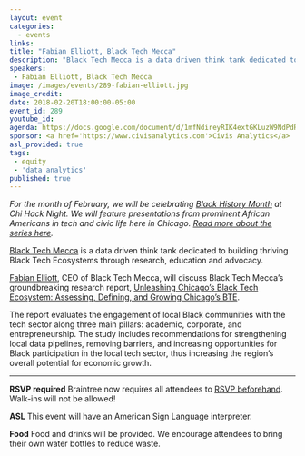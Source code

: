 ```yaml
---
layout: event
categories: 
  - events
links:
title: "Fabian Elliott, Black Tech Mecca"
description: "Black Tech Mecca is a data driven think tank dedicated to building thriving Black Tech Ecosystems through research, education and advocacy. Fabian Elliott, CEO of Black Tech Mecca, will discuss Black Tech Mecca’s groundbreaking research report, Unleashing Chicago’s Black Tech Ecosystem: Assessing, Defining, and Growing Chicago’s BTE."
speakers:
 - Fabian Elliott, Black Tech Mecca
image: /images/events/289-fabian-elliott.jpg
image_credit: 
date: 2018-02-20T18:00:00-05:00
event_id: 289
youtube_id: 
agenda: https://docs.google.com/document/d/1mfNdireyRIK4extGKLuzW9NdPdRDzmKtnj8rU7pV5Ms/edit#
sponsor: <a href='https://www.civisanalytics.com'>Civis Analytics</a>
asl_provided: true
tags: 
 - equity
 - 'data analytics'
published: true
---
```


*For the month of February, we will be celebrating [Black History Month](https://en.wikipedia.org/wiki/Black_History_Month) at Chi Hack Night. We will feature presentations from prominent African Americans in tech and civic life here in Chicago. [Read more about the series here](https://chihacknight.org/blog/2018/02/02/introducing-black-history-month-speaker-series.html).*

[Black Tech Mecca](https://www.blacktechmecca.org/) is a data driven think tank dedicated to building thriving Black Tech Ecosystems through research, education and advocacy. 

[Fabian Elliott](https://twitter.com/Fabian_Elliott), CEO of Black Tech Mecca, will discuss Black Tech Mecca’s groundbreaking research report, [Unleashing Chicago’s Black Tech Ecosystem: Assessing, Defining, and Growing Chicago’s BTE](https://www.blacktechmecca.org/research/).
 
The report evaluates the engagement of local Black communities with the tech sector along three main pillars: academic, corporate, and entrepreneurship. The study includes recommendations for strengthening local data pipelines, removing barriers, and increasing opportunities for Black participation in the local tech sector, thus increasing the region’s overall potential for economic growth.

---

**RSVP required** Braintree now requires all attendees to [RSVP beforehand](https://www.eventbrite.com/e/chi-hack-night-registration-41703945624). Walk-ins will not be allowed!

**ASL** This event will have an American Sign Language interpreter.

**Food** Food and drinks will be provided. We encourage attendees to bring their own water bottles to reduce waste.